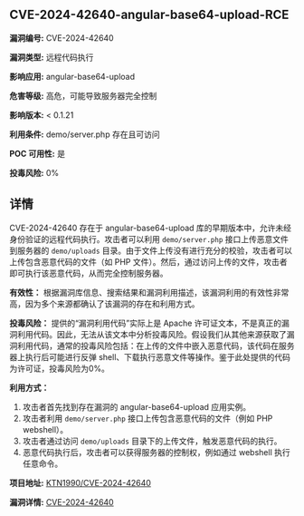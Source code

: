 ## CVE-2024-42640-angular-base64-upload-RCE

**漏洞编号:** CVE-2024-42640

**漏洞类型:** 远程代码执行

**影响应用:** angular-base64-upload

**危害等级:** 高危，可能导致服务器完全控制

**影响版本:** < 0.1.21

**利用条件:** demo/server.php 存在且可访问

**POC 可用性:** 是

**投毒风险:** 0%

## 详情

CVE-2024-42640 存在于 angular-base64-upload 库的早期版本中，允许未经身份验证的远程代码执行。攻击者可以利用 `demo/server.php` 接口上传恶意文件到服务器的 `demo/uploads` 目录。由于文件上传没有进行充分的校验，攻击者可以上传包含恶意代码的文件（如 PHP 文件）。然后，通过访问上传的文件，攻击者即可执行该恶意代码，从而完全控制服务器。

**有效性：** 根据漏洞库信息、搜索结果和漏洞利用描述，该漏洞利用的有效性非常高，因为多个来源都确认了该漏洞的存在和利用方式。

**投毒风险：** 提供的“漏洞利用代码”实际上是 Apache 许可证文本，不是真正的漏洞利用代码。因此，无法从该文本中分析投毒风险。假设我们从其他来源获取了漏洞利用代码，通常的投毒风险包括：在上传的文件中嵌入恶意代码，该代码在服务器上执行后可能进行反弹 shell、下载执行恶意文件等操作。鉴于此处提供的代码为许可证，投毒风险为0%。

**利用方式：**
1.  攻击者首先找到存在漏洞的 angular-base64-upload 应用实例。
2.  攻击者利用 `demo/server.php` 接口上传包含恶意代码的文件（例如 PHP webshell）。
3.  攻击者通过访问 `demo/uploads` 目录下的上传文件，触发恶意代码的执行。
4.  恶意代码执行后，攻击者可以获得服务器的控制权，例如通过 webshell 执行任意命令。

**项目地址:** [KTN1990/CVE-2024-42640](https://github.com/KTN1990/CVE-2024-42640)

**漏洞详情:** [CVE-2024-42640](https://nvd.nist.gov/vuln/detail/CVE-2024-42640)